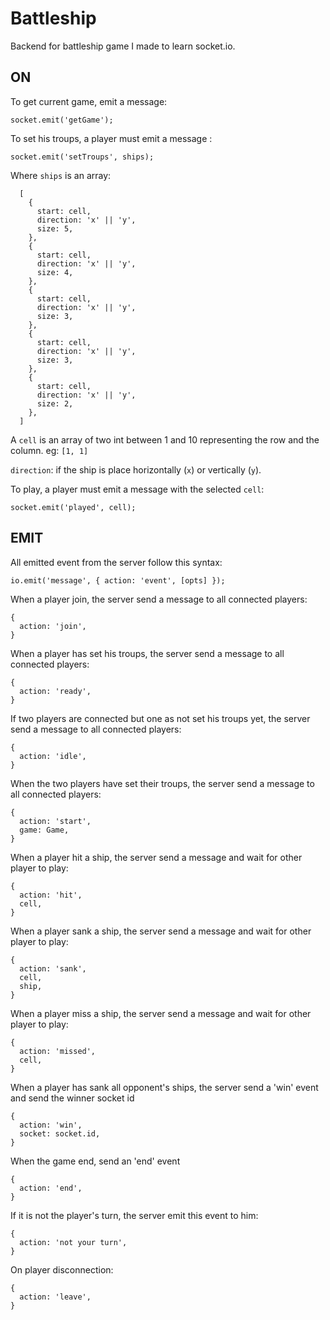 # Battleship

Backend for battleship game I made to learn socket.io.

## ON

To get current game, emit a message:

`socket.emit('getGame');`

To set his troups, a player must emit a message :

`socket.emit('setTroups', ships);`

Where `ships` is an array:
```
  [
    {
      start: cell,
      direction: 'x' || 'y',
      size: 5,
    },
    {
      start: cell,
      direction: 'x' || 'y',
      size: 4,
    },
    {
      start: cell,
      direction: 'x' || 'y',
      size: 3,
    },
    {
      start: cell,
      direction: 'x' || 'y',
      size: 3,
    },
    {
      start: cell,
      direction: 'x' || 'y',
      size: 2,
    },
  ]
```

A `cell` is an array of two int between 1 and 10 representing the row and the column. eg: `[1, 1]`

`direction`: if the ship is place horizontally (`x`) or vertically (`y`).

To play, a player must emit a message with the selected `cell`:

`socket.emit('played', cell);`

## EMIT
All emitted event from the server follow this syntax:

```
io.emit('message', { action: 'event', [opts] });
```


When a player join, the server send a message to all connected players:

```
{
  action: 'join',
}
```

When a player has set his troups, the server send a message to all connected players:

```
{
  action: 'ready',
}
```


If two players are connected but one as not set his troups yet, the server send a message to all connected players:

```
{
  action: 'idle',
}
```

When the two players have set their troups, the server send a message to all connected players:

```
{
  action: 'start',
  game: Game,
}
```

When a player hit a ship, the server send a message and wait for other player to play:

```
{
  action: 'hit',
  cell,
}
```

When a player sank a ship, the server send a message and wait for other player to play:

```
{
  action: 'sank',
  cell,
  ship,
}
```

When a player miss a ship, the server send a message and wait for other player to play:

```
{
  action: 'missed',
  cell,
}
```

When a player has sank all opponent's ships, the server send a 'win' event and send the winner socket id

```
{
  action: 'win',
  socket: socket.id,
}
```

When the game end, send an 'end' event

```
{
  action: 'end',
}
```

If it is not the player's turn, the server emit this event to him:

```
{
  action: 'not your turn',
}
```

On player disconnection:

```
{
  action: 'leave',
}
```
